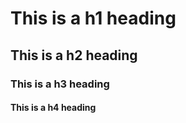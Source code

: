 # This is a h1 heading
## This is a h2 heading 
### This is a h3 heading 
#### This is a h4 heading 
